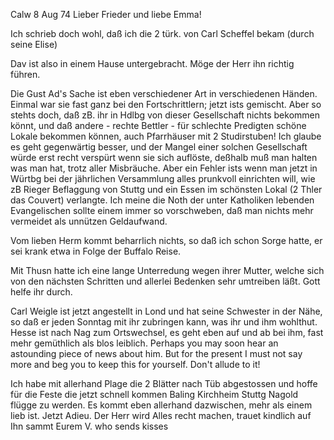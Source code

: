  Calw 8 Aug 74
Lieber Frieder und liebe Emma!

Ich schrieb doch wohl, daß ich die 2 türk. von Carl Scheffel bekam (durch seine Elise)

Dav ist also in einem Hause untergebracht. Möge der Herr ihn richtig führen.

Die Gust Ad's Sache ist eben verschiedener Art in verschiedenen Händen. Einmal war sie fast ganz bei den Fortschrittlern; jetzt ists gemischt. Aber so stehts doch, daß zB. ihr in Hdlbg von dieser Gesellschaft nichts bekommen könnt, und daß andere - rechte Bettler - für schlechte Predigten schöne Lokale bekommen können, auch Pfarrhäuser mit 2 Studirstuben! Ich glaube es geht gegenwärtig besser, und der Mangel einer solchen Gesellschaft würde erst recht verspürt wenn sie sich auflöste, deßhalb muß man halten was man hat, trotz aller Misbräuche. Aber ein Fehler ists wenn man jetzt in Würtbg bei der jährlichen Versammlung alles prunkvoll einrichten will, wie zB Rieger Beflaggung von Stuttg und ein Essen im schönsten Lokal (2 Thler das Couvert) verlangte. Ich meine die Noth der unter Katholiken lebenden Evangelischen sollte einem immer so vorschweben, daß man nichts mehr vermeidet als unnützen Geldaufwand.

Vom lieben Herm kommt beharrlich nichts, so daß ich schon Sorge hatte, er sei krank etwa in Folge der Buffalo Reise.

Mit Thusn hatte ich eine lange Unterredung wegen ihrer Mutter, welche sich von den nächsten Schritten und allerlei Bedenken sehr umtreiben läßt. Gott helfe ihr durch.

Carl Weigle ist jetzt angestellt in Lond und hat seine Schwester in der Nähe, so daß er jeden Sonntag mit ihr zubringen kann, was ihr und ihm wohlthut. Hesse ist nach Nag zum Ortswechsel, es geht eben auf und ab bei ihm, fast mehr gemüthlich als blos leiblich. Perhaps you may soon hear an astounding piece of news about him. But for the present I must not say more and beg you to keep this for yourself. Don't allude to it!

Ich habe mit allerhand Plage die 2 Blätter nach Tüb abgestossen und hoffe für die Feste die jetzt schnell kommen Baling Kirchheim Stuttg Nagold flügge zu werden. Es kommt eben allerhand dazwischen, mehr als einem lieb ist. 
Jetzt Adieu. Der Herr wird Alles recht machen, trauet kindlich auf Ihn  sammt Eurem V.
 who sends kisses

